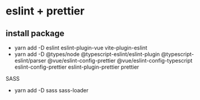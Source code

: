 # eslint + prettier

## install package
- yarn add -D eslint eslint-plugin-vue vite-plugin-eslint
- yarn add -D @types/node @typescript-eslint/eslint-plugin @typescript-eslint/parser @vue/eslint-config-prettier @vue/eslint-config-typescript eslint-config-prettier eslint-plugin-prettier prettier

SASS
- yarn add -D sass sass-loader